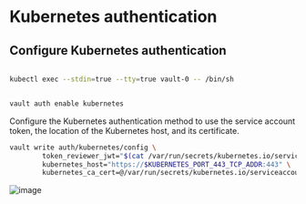 #  Kubernetes authentication

##  Configure Kubernetes authentication

```sh

kubectl exec --stdin=true --tty=true vault-0 -- /bin/sh
```

```sh

vault auth enable kubernetes

```

Configure the Kubernetes authentication method to use the service account token, the location of the Kubernetes host, and its certificate.
```sh
vault write auth/kubernetes/config \
        token_reviewer_jwt="$(cat /var/run/secrets/kubernetes.io/serviceaccount/token)" \
        kubernetes_host="https://$KUBERNETES_PORT_443_TCP_ADDR:443" \
        kubernetes_ca_cert=@/var/run/secrets/kubernetes.io/serviceaccount/ca.crt

```


![image](https://user-images.githubusercontent.com/1333354/145258859-5ddfda9d-5171-456d-bf3f-f259fee0a4bc.png)
